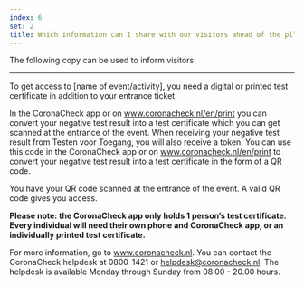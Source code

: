 ```yaml
---
index: 6
set: 2
title: Which information can I share with our visitors ahead of the pilot event?
---
```

The following copy can be used to inform visitors:

---
To get access to [name of event/activity], you need a digital or printed test certificate in addition to your entrance ticket.

In the CoronaCheck app or on www.coronacheck.nl/en/print you can convert your negative test result into a test certificate which you can get scanned at the entrance of the event. When receiving your negative test result from Testen voor Toegang, you will also receive a token. You can use this code in the CoronaCheck app or on www.coronacheck.nl/en/print to convert your negative test result into a test certificate in the form of a QR code.

You have your QR code scanned at the entrance of the event. A valid QR code gives you access. 

**Please note: the CoronaCheck app only holds 1 person’s test certificate. Every individual will need their own phone and CoronaCheck app, or an individually printed test certificate.**

For more information, go to www.coronacheck.nl. You can contact the CoronaCheck helpdesk at 0800-1421 or helpdesk@coronacheck.nl. The helpdesk is available Monday through Sunday from 08.00 - 20.00 hours.

